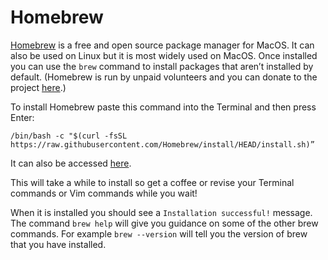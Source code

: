 # Homebrew

[Homebrew](https://brew.sh/) is a free and open source package manager for MacOS. It can also be used on Linux but it is most widely used on MacOS. Once installed you can use the `brew` command to install packages that aren’t installed by default. (Homebrew is run by unpaid volunteers and you can donate to the project [here](https://github.com/Homebrew/brew#donations).)

To install Homebrew paste this command into the Terminal and then press Enter:

```
/bin/bash -c "$(curl -fsSL https://raw.githubusercontent.com/Homebrew/install/HEAD/install.sh)” 
```

It can also be accessed [here](https://brew.sh/).

This will take a while to install so get a coffee or revise your Terminal commands or Vim commands while you wait!

When it is installed you should see a `Installation successful!` message. The command `brew help` will give you guidance on some of the other brew commands. For example `brew --version` will tell you the version of brew that you have installed.
